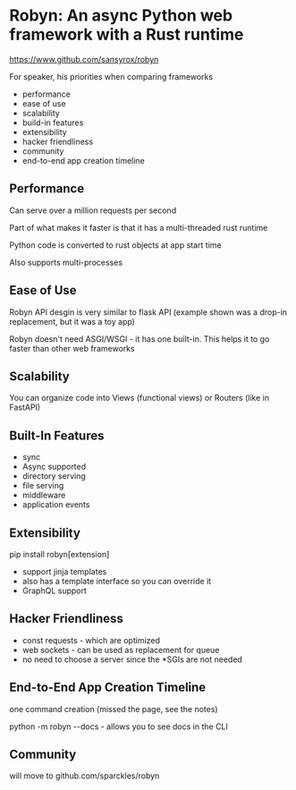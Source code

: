 # Robyn: An async Python web framework with a Rust runtime

https://www.github.com/sansyrox/robyn

For speaker, his priorities when comparing frameworks

- performance
- ease of use
- scalability
- build-in features
- extensibility
- hacker friendliness
- community
- end-to-end app creation timeline

## Performance

Can serve over a million requests per second

Part of what makes it faster is that it has a multi-threaded rust runtime

Python code is converted to rust objects at app start time

Also supports multi-processes

## Ease of Use

Robyn API desgin is very similar to flask API (example shown was a drop-in replacement, but it was a toy app)

Robyn doesn't need ASGI/WSGI - it has one built-in. This helps it to go faster than other web frameworks

## Scalability

You can organize code into Views (functional views) or Routers (like in FastAPI)

## Built-In Features

- sync
- Async supported
- directory serving
- file serving
- middleware
- application events

## Extensibility

pip install robyn[extension]

- support jinja templates
- also has a template interface so you can override it
- GraphQL support

## Hacker Friendliness

- const requests - which are optimized
- web sockets - can be used as replacement for queue
- no need to choose a server since the *SGIs are not needed

## End-to-End App Creation Timeline

one command creation (missed the page, see the notes)

python -m robyn --docs - allows you to see docs in the CLI

## Community 

will move to github.com/sparckles/robyn




